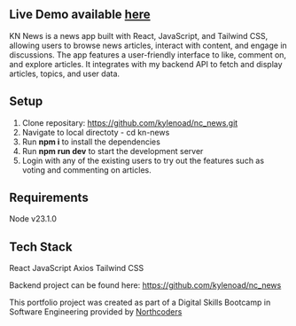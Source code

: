 ## Live Demo available [here](https://kn-news.netlify.app/home)

KN News is a news app built with React, JavaScript, and Tailwind CSS, allowing users to browse news articles, interact with content, and engage in discussions. The app features a user-friendly interface to like, comment on, and explore articles. It integrates with my backend API to fetch and display articles, topics, and user data.

## Setup

1. Clone repositary: https://github.com/kylenoad/nc_news.git
2. Navigate to local directoty - cd kn-news
3. Run **npm i** to install the dependencies
4. Run **npm run dev** to start the development server
5. Login with any of the existing users to try out the features such as voting and commenting on articles.

## Requirements

Node v23.1.0

## Tech Stack

React
JavaScript
Axios
Tailwind CSS

Backend project can be found here: https://github.com/kylenoad/nc_news

This portfolio project was created as part of a Digital Skills Bootcamp in Software Engineering provided by [Northcoders](https://northcoders.com/)
